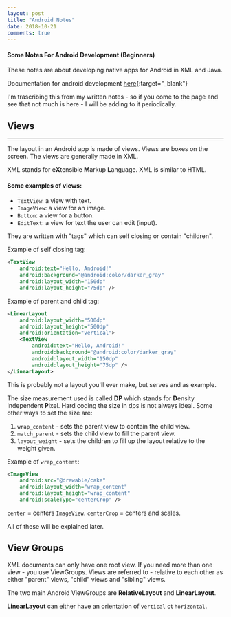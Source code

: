 ```yaml
---
layout: post
title: "Android Notes"
date: 2018-10-21
comments: true
---
```


#### Some Notes For Android Development (Beginners)

These notes are about developing native apps for Android in XML and Java.

Documentation for android development [here](https://developer.android.com){:target="_blank"}

I'm trascribing this from my written notes - so if you come to the page and see that not much is here - I will be adding to it periodically.

## Views
---


The layout in an Android app is made of views. Views are  boxes on the screen. The views are generally made in XML.

XML stands for e**X**tensible **M**arkup **L**anguage. XML is similar to HTML.

#### Some examples of views:

- `TextView`: a view with text.
- `ImageView`: a view for an image.
- `Button`: a view for a button.
- `EditText`: a view for text the user can edit (input).

They are written with "tags" which can self closing or contain "children".

Example of self closing tag:

```xml
<TextView
    android:text="Hello, Android!"
    android:background="@android:color/darker_gray"
    android:layout_width="150dp"
    android:layout_height="75dp" />
```

Example of parent and child tag:

```xml
<LinearLayout
    android:layout_width="500dp"
    android:layout_height="500dp"
    android:orientation="vertical">
    <TextView
        android:text="Hello, Android!"
    	android:background="@android:color/darker_gray"
    	android:layout_width="150dp"
    	android:layout_height="75dp" />
</LinearLayout>
```


This is probably not a layout you'll ever make, but serves and as example.

The size measurement used is called **DP** which stands for **D**ensity Independent **P**ixel. Hard coding the size in dps is not always ideal. Some other ways to set the size are:

1. `wrap_content` - sets the parent view to contain the child view.
2. `match_parent` - sets the child view to fill the parent view.
3. `layout_weight` - sets the children to fill up the layout relative to the weight given.

Example of `wrap_content`:

```xml
<ImageView
    android:src="@drawable/cake"
    android:layout_width="wrap_content"
    android:layout_height="wrap_content"
    android:scaleType="centerCrop" />
```

`center` = centers `ImageView`.
`centerCrop` = centers and scales.

All of these will be explained later.

## View Groups

XML documents can only have one root view. If you need more than one view - you use ViewGroups. Views are referred to - relative to each other as either "parent" views, "child" views and "sibling" views.

The two main Android ViewGroups are **RelativeLayout** and **LinearLayout**.

**LinearLayout** can either have an orientation of `vertical` ot `horizontal`. 